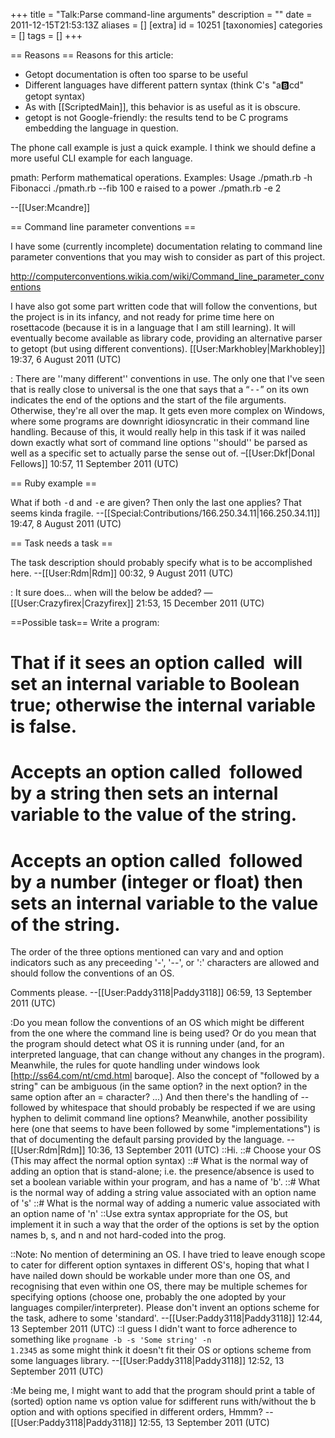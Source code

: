 +++
title = "Talk:Parse command-line arguments"
description = ""
date = 2011-12-15T21:53:13Z
aliases = []
[extra]
id = 10251
[taxonomies]
categories = []
tags = []
+++

== Reasons ==
Reasons for this article:

* Getopt documentation is often too sparse to be useful
* Different languages have different pattern syntax (think C's "a:b:cd" getopt syntax)
* As with [[ScriptedMain]], this behavior is as useful as it is obscure.
* getopt is not Google-friendly: the results tend to be C programs embedding the language in question.

The phone call example is just a quick example. I think we should define a more useful CLI example for each language.

 pmath: Perform mathematical operations.
 Examples:
 Usage
 ./pmath.rb -h
 Fibonacci
 ./pmath.rb --fib 100
 e raised to a power
 ./pmath.rb -e 2

--[[User:Mcandre]]

== Command line parameter conventions ==

I have some (currently incomplete) documentation relating to command line parameter conventions that you may wish to consider as part of this project.

http://computerconventions.wikia.com/wiki/Command_line_parameter_conventions

I have also got some part written code that will follow the conventions, but the project is in its infancy, and not ready for prime time here on rosettacode (because it is in a language that I am still learning). It will eventually become available as library code, providing an alternative parser to getopt (but using different conventions). [[User:Markhobley|Markhobley]] 19:37, 6 August 2011 (UTC)

: There are ''many different'' conventions in use. The only one that I've seen that is really close to universal is the one that says that a “<tt>--</tt>” on its own indicates the end of the options and the start of the file arguments. Otherwise, they're all over the map. It gets even more complex on Windows, where some programs are downright idiosyncratic in their command line handling. Because of this, it would really help in this task if it was nailed down exactly what sort of command line options ''should'' be parsed as well as a specific set to actually parse the sense out of. –[[User:Dkf|Donal Fellows]] 10:57, 11 September 2011 (UTC)

== Ruby example ==

What if both <tt>-d</tt> and <tt>-e</tt> are given? Then only the last one applies? That seems kinda fragile. --[[Special:Contributions/166.250.34.11|166.250.34.11]] 19:47, 8 August 2011 (UTC)

== Task needs a task ==

The task description should probably specify what is to be accomplished here.  --[[User:Rdm|Rdm]] 00:32, 9 August 2011 (UTC)

: It sure does... when will the below be added? &mdash; [[User:Crazyfirex|Crazyfirex]] 21:53, 15 December 2011 (UTC)

==Possible task==
Write a program:
# That if it sees an option called <math>b</math> will set an internal variable to Boolean true; otherwise the internal variable is false.
# Accepts an option called <math>s</math> followed by a string then sets an internal variable to the value of the string.
# Accepts an option called <math>n</math> followed by a number (integer or float) then sets an internal variable to the value of the string.
The order of the three options mentioned can vary and and option indicators such as any preceeding '-', '--', or ':' characters are allowed and should follow the conventions of an OS.

Comments please. --[[User:Paddy3118|Paddy3118]] 06:59, 13 September 2011 (UTC)

:Do you mean follow the conventions of an OS which might be different from the one where the command line is being used?  Or do you mean that the program should detect what OS it is running under (and, for an interpreted language, that can change without any changes in the program). Meanwhile, the rules for quote handling under windows look [http://ss64.com/nt/cmd.html baroque].  Also the concept of "followed by a string" can be ambiguous (in the same option? in the next option? in the same option after an = character? ...)  And then there's the handling of -- followed by whitespace that should probably be respected if we are using hyphen to delimit command line options?  Meanwhile, another possibility here (one that seems to have been followed by some "implementations") is that of documenting the default parsing provided by the language.  --[[User:Rdm|Rdm]] 10:36, 13 September 2011 (UTC)
::Hi. 
::# Choose your OS (This may affect the normal option syntax)
::# What is the normal way of adding an option that is stand-alone; i.e. the presence/absence is used to set a boolean variable within your program, and has a name of 'b'.
::# What is the normal way of adding a string value associated with an option name of 's' 
::# What is the normal way of adding a numeric value associated with an option name of 'n' 
::Use extra syntax appropriate for the OS, but implement it in such a way that the order of the options is set by the option names b, s, and n and not hard-coded into the prog.

::Note: No mention of determining an OS. I have tried to leave enough scope to cater for different option syntaxes in different OS's, hoping that what I have nailed down should be workable under more than one OS, and recognising that even within one OS, there may be multiple schemes for specifying options (choose one, probably the one adopted by your languages compiler/interpreter). Please don't invent an options scheme for the task, adhere to some 'standard'. --[[User:Paddy3118|Paddy3118]] 12:44, 13 September 2011 (UTC)
::I guess I didn't want to force adherence to something like <code>progname -b -s 'Some string' -n 1.2345</code> as some might think it doesn't fit their OS or options scheme from some languages library. --[[User:Paddy3118|Paddy3118]] 12:52, 13 September 2011 (UTC)

:Me being me, I might want to add that the program should print a table of (sorted) option name vs option value for sdifferent runs with/without the b option and with options specified in different orders, Hmmm? --[[User:Paddy3118|Paddy3118]] 12:55, 13 September 2011 (UTC)
